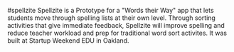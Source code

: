#spellzite
Spellzite is a Prototype for a "Words their Way" app that lets students move through spelling lists at their own level. Through sorting activities that give immediate feedback, Spellzite will improve spelling and reduce teacher workload and prep for traditional word sort activites.  It was built at Startup Weekend EDU in Oakland. 


